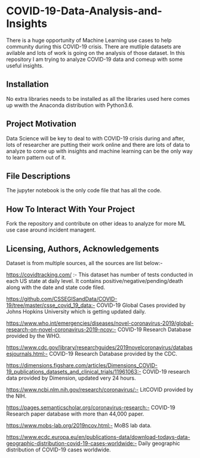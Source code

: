 # COVID-19-Data-Analysis-and-Insights

There is a huge opportunity of Machine Learning use cases to help community during this COVID-19 crisis. There are mutliple datasets are avilable and lots of work is going on the analysis of those dataset. In this repository I am trying to analyze COVID-19 data and comeup with some useful insights. 

## Installation

No extra libraries needs to be installed as all the libraries used here comes up wwith the Anaconda distribution with Python3.6.

## Project Motivation 

Data Science will be key to deal to with COVID-19 crisis during and after, lots of researcher are putting their work online and there are lots of data to analyze to come up with insights and machine learning can be the only way to learn pattern out of it.

## File Descriptions 

The jupyter notebook is the only code file that has all the code.

## How To Interact With Your Project 

Fork the repository and contribute on other ideas to analyze for more ML use case around incident managent. 

## Licensing, Authors, Acknowledgements 

Dataset is from multiple sources, all the sources are list below:-



https://covidtracking.com/ :- This dataset has number of tests conducted in each US state at daily level. It contains positive/negative/pending/death along with the date and state code filed.

https://github.com/CSSEGISandData/COVID-19/tree/master/csse_covid_19_data:-  COVID-19 Global Cases provided by Johns Hopkins University which is getting updated daily. 

https://www.who.int/emergencies/diseases/novel-coronavirus-2019/global-research-on-novel-coronavirus-2019-ncov:- COVID-19 Research Database provided by the WHO.

https://www.cdc.gov/library/researchguides/2019novelcoronavirus/databasesjournals.html:- COVID-19 Research Database provided by the CDC.

https://dimensions.figshare.com/articles/Dimensions_COVID-19_publications_datasets_and_clinical_trials/11961063:- COVID-19 research data provided by Dimension, updated very 24 hours.

https://www.ncbi.nlm.nih.gov/research/coronavirus/:- LitCOVID provided by the NIH.

https://pages.semanticscholar.org/coronavirus-research:- COVID-19 Research paper database with more than 44,000 paper.

https://www.mobs-lab.org/2019ncov.html:- MoBS lab data.

https://www.ecdc.europa.eu/en/publications-data/download-todays-data-geographic-distribution-covid-19-cases-worldwide:- Daily geographic distribution of COVID-19 cases worldwide.



